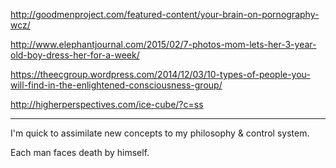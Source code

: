 <a href="http://goodmenproject.com/featured-content/your-brain-on-pornography-wcz/" target="_blank">http://goodmenproject.com/featured-content/your-brain-on-pornography-wcz/</a>

<a href="http://www.elephantjournal.com/2015/02/7-photos-mom-lets-her-3-year-old-boy-dress-her-for-a-week/" target="_blank">http://www.elephantjournal.com/2015/02/7-photos-mom-lets-her-3-year-old-boy-dress-her-for-a-week/</a>

<a href="https://theecgroup.wordpress.com/2014/12/03/10-types-of-people-you-will-find-in-the-enlightened-consciousness-group/" target="_blank">https://theecgroup.wordpress.com/2014/12/03/10-types-of-people-you-will-find-in-the-enlightened-consciousness-group/</a>

<a href="http://higherperspectives.com/ice-cube/?c=ss" target="_blank">http://higherperspectives.com/ice-cube/?c=ss</a>

---

I'm quick to assimilate new concepts to my philosophy & control system.

Each man faces death by himself.
